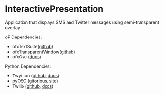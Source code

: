 InteractivePresentation
=======================
Application that displays SMS and Twitter messages using semi-transparent overlay  
  
  
oF Dependencies:
- ofxTextSuite([github](https://github.com/lukemalcolm/ofxTextSuite))  
- ofxTransparentWindow([github](https://github.com/radames/ofxTransparentWindow))  
- ofxOsc ([docs](http://www.openframeworks.cc/documentation/ofxOsc))  

Python Dependencies:
- Twython ([github](https://github.com/ryanmcgrath/twython), [docs](https://twython.readthedocs.org))  
- pyOSC ([gitorious](https://gitorious.org/pyosc), [site](https://trac.v2.nl/wiki/pyOSC))  
- Twilio ([github](https://github.com/twilio/twilio-python), [docs](https://www.twilio.com/docs/python/install))  
